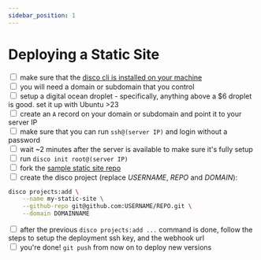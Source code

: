 ```yaml
---
sidebar_position: 1
---
```


# Deploying a Static Site

<input type="checkbox" /> make sure that the [disco cli is installed on your machine](../installation)  
<input type="checkbox" /> you will need a domain or subdomain that you control  
<input type="checkbox" /> setup a digital ocean droplet - specifically, anything above a $6 droplet is good. set it up with Ubuntu >23  
<input type="checkbox" /> create an `A` record on your domain or subdomain and point it to your server IP  
<input type="checkbox" /> make sure that you can run `ssh@(server IP)` and login without a password  
<input type="checkbox" /> wait ~2 minutes after the server is available to make sure it's fully setup  
<input type="checkbox" /> run `disco init root@(server IP)`  
<input type="checkbox" /> fork the [sample static site repo](https://github.com/letsdiscodev/example-static-site/fork)  
<input type="checkbox" /> create the disco project (replace *USERNAME*, *REPO* and *DOMAIN*):

```bash
disco projects:add \
    --name my-static-site \
    --github-repo git@github.com:USERNAME/REPO.git \
    --domain DOMAINNAME
```

<input type="checkbox" /> after the previous `disco projects:add ...` command is done, follow the steps to setup the deployment ssh key, and the webhook url  
<input type="checkbox" /> you're done! `git push` from now on to deploy new versions